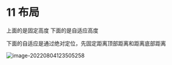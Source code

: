 # 11 布局

上面的是固定高度
下面的是自适应高度

下面的自适应是通过绝对定位，先固定距离顶部距离和距离底部距离



![image-20220804123505258](https://liuxueji.oss-cn-guangzhou.aliyuncs.com/img/image-20220804123505258.png)
